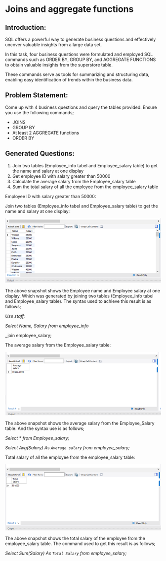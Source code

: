 # Joins and aggregate functions

## Introduction:

SQL offers a powerful way to generate business questions and effectively uncover valuable insights from a large data set.

In this task, four business questions were formulated and employed SQL commands such as ORDER BY, GROUP BY, and AGGREGATE FUNCTIONS to obtain valuable insights from the superstore table.

These commands serve as tools for summarizing and structuring data, enabling easy identification of trends within the business data.

## Problem Statement:
Come up with 4 business questions and query the tables provided. Ensure you use the following commands;

- JOINS
- GROUP BY
- At least 2 AGGREGATE functions
- ORDER BY

## Generated Questions:

1. Join two tables (Employee_info tabel and Employee_salary table) to get the name and salary at one display
2. Get employee ID with salary greater than 50000
3. Calculate the average salary from the Employee_salary table
4. Sum the total salary of all the employee from the employee_salary table

Employee ID with salary greater than 50000:



Join two tables (Employee_info tabel and Employee_salary table) to get the name and salary at one display:

![](Table_Joins.png)

The above snapshot shows the Employee name and Employee salary at one display. Which was generated by joining two tables (Employee_info tabel and Employee_salary table). The syntax used to achieve this result is as follows;

_Use staff;_

_Select Name, Salary from employee_info_

_join employee_salary;


The average salary from the Employee_salary table:

![](Average_Salary.png)


The above snapshot shows the average salary from the Employee_Salary table. And the syntax use is as follows;

_Select * from Employee_salary;_

_Select Avg(Salary) As `Average salary` from employee_salary;_


Total salary of all the employee from the employee_salary table:


![](Total_Salary.png)


The above snapshot shows the total salary of the employee from the employee_salary table. The command used to get this result is as follows;

_Select Sum(Salary) As `Total Salary` from employee_salary;_
